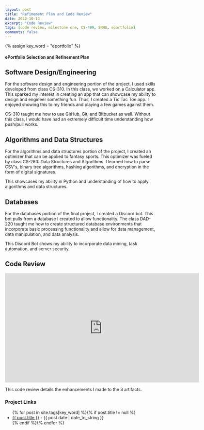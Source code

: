```yaml
---
layout: post
title: "Refinement Plan and Code Review"
date: 2022-10-13
excerpt: "Code Review"
tags: [code review, milestone one, CS-499, SNHU, eportfolio]
comments: false
---
```

{% assign key_word = "eportfolio" %}
#### ePortfolio Selection and Refinement Plan

## Software Design/Engineering

For the software design and engineering portion of the project, I used skills developed from class CS-310. In this class, we worked on a Calculator app. This sparked my interest in creating an app that can showcase my ability to design and engineer something fun. Thus, I created a Tic Tac Toe app. I enjoyed showing this to my friends and playing a few games against them.

CS-310 taught me how to use GitHub, Git, and Bitbucket as well. Without this class, I would have had an extremely difficult time understanding how push/pull works. 

## Algorithms and Data Structures

For the algorithms and data structures portion of the project, I created an optimizer that can be applied to fantasy sports. This optimizer was fueled by class CS-260: Data Structures and Algorithms. I learned how to parse CSV's, binary tree algorithms, hashing algorithms, and encryption in the form of digital signatures. 

This showcases my ability in Python and understanding of how to apply algorithms and data structures.

## Databases

For the databases portion of the final project, I created a Discord bot. This bot pulls from a database I created to allow functionality. The class DAD-220 taught me how to create structured database environments that incorporate basic processing functionality and allow for data management, data manipulation, and data analysis.

This Discord Bot shows my ability to incorporate data mining, task automation, and server security.

## Code Review

<iframe width="640" height="360" src="https://www.youtube.com/embed/n0Ym-Iry_Tc" frameborder="0" allow="autoplay; encrypted-media" allowfullscreen></iframe>

This code review details the enhancements I made to the 3 artifacts.

### Project Links
<article>
	<ul>
    {% for post in site.tags[key_word] %}{% if post.title != null %}
        <li class="entry-title"><a href="{{ site.url }}{{ post.url }}" title="{{ post.title }}">{{ post.title }}</a> - {{ post.date | date_to_string }} </li>
    {% endif %}{% endfor %}
	</ul>
